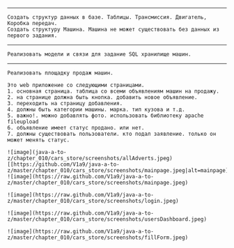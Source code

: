 ********************************************
    Создать структур данных в базе. Таблицы. Трансмиссия. Двигатель, Коробка передач.
    Создать структуру Машина. Машина не может существовать без данных из первого задания.
********************************************
    Реализовать модели и связи для задание SQL хранилище машин.
********************************************
    Реализовать площадку продаж машин.

    Это web приложение со следующими страницами.
    1. основная страница. таблица со всеми объявлениям машин на продажу.
    2. на странице должна быть кнопка. добавить новое объявление.
    3. переходить на страницу добавления.
    4. должны быть категории машины. марка. тип кузова и т.д.
    5. важно!. можно добавлять фото. использовать библиотеку apache fileupload
    6. объявление имеет статус продано. или нет.
    7. должны существовать пользователи. кто подал заявление. только он может менять статус.
    
    ![image](java-a-to-z/chapter_010/cars_store/screenshots/allAdverts.jpeg)
    [[https://github.com/V1a9/java-a-to-z/master/chapter_010/cars_store/screenshots/mainpage.jpeg|alt=mainpage]]
    ![image](https://raw.github.com/V1a9/java-a-to-z/master/chapter_010/cars_store/screenshots/mainpage.jpeg)
    
    ![image](https://raw.github.com/V1a9/java-a-to-z/master/chapter_010/cars_store/screenshots/login.jpeg)
    
    ![image](https://raw.github.com/V1a9/java-a-to-z/master/chapter_010/cars_store/screenshots/usersDashboard.jpeg)
    
    ![image](https://raw.github.com/V1a9/java-a-to-z/master/chapter_010/cars_store/screenshots/fillForm.jpeg)
